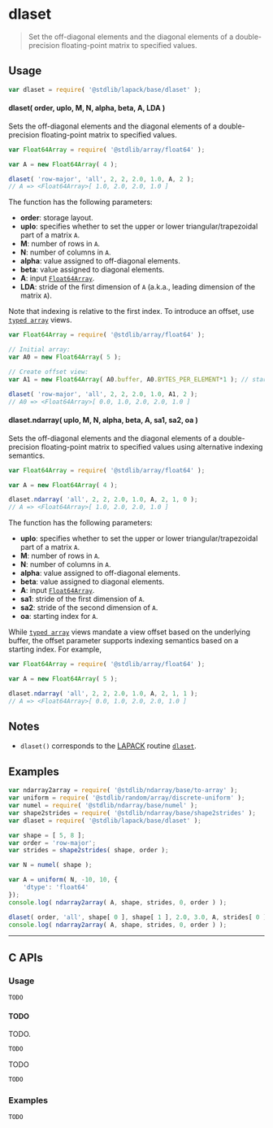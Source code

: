 <!--

@license Apache-2.0

Copyright (c) 2025 The Stdlib Authors.

Licensed under the Apache License, Version 2.0 (the "License");
you may not use this file except in compliance with the License.
You may obtain a copy of the License at

   http://www.apache.org/licenses/LICENSE-2.0

Unless required by applicable law or agreed to in writing, software
distributed under the License is distributed on an "AS IS" BASIS,
WITHOUT WARRANTIES OR CONDITIONS OF ANY KIND, either express or implied.
See the License for the specific language governing permissions and
limitations under the License.

-->

# dlaset

> Set the off-diagonal elements and the diagonal elements of a double-precision floating-point matrix to specified values.

<section class="usage">

## Usage

```javascript
var dlaset = require( '@stdlib/lapack/base/dlaset' );
```

#### dlaset( order, uplo, M, N, alpha, beta, A, LDA )

Sets the off-diagonal elements and the diagonal elements of a double-precision floating-point matrix to specified values.

```javascript
var Float64Array = require( '@stdlib/array/float64' );

var A = new Float64Array( 4 );

dlaset( 'row-major', 'all', 2, 2, 2.0, 1.0, A, 2 );
// A => <Float64Array>[ 1.0, 2.0, 2.0, 1.0 ]
```

The function has the following parameters:

-   **order**: storage layout.
-   **uplo**: specifies whether to set the upper or lower triangular/trapezoidal part of a matrix `A`.
-   **M**: number of rows in `A`.
-   **N**: number of columns in `A`.
-   **alpha**: value assigned to off-diagonal elements.
-   **beta**: value assigned to diagonal elements.
-   **A**: input [`Float64Array`][mdn-float64array].
-   **LDA**: stride of the first dimension of `A` (a.k.a., leading dimension of the matrix `A`).

Note that indexing is relative to the first index. To introduce an offset, use [`typed array`][mdn-typed-array] views.

<!-- eslint-disable stdlib/capitalized-comments -->

```javascript
var Float64Array = require( '@stdlib/array/float64' );

// Initial array:
var A0 = new Float64Array( 5 );

// Create offset view:
var A1 = new Float64Array( A0.buffer, A0.BYTES_PER_ELEMENT*1 ); // start at 2nd element

dlaset( 'row-major', 'all', 2, 2, 2.0, 1.0, A1, 2 );
// A0 => <Float64Array>[ 0.0, 1.0, 2.0, 2.0, 1.0 ]
```

#### dlaset.ndarray( uplo, M, N, alpha, beta, A, sa1, sa2, oa )

Sets the off-diagonal elements and the diagonal elements of a double-precision floating-point matrix to specified values using alternative indexing semantics.

```javascript
var Float64Array = require( '@stdlib/array/float64' );

var A = new Float64Array( 4 );

dlaset.ndarray( 'all', 2, 2, 2.0, 1.0, A, 2, 1, 0 );
// A => <Float64Array>[ 1.0, 2.0, 2.0, 1.0 ]
```

The function has the following parameters:

-   **uplo**: specifies whether to set the upper or lower triangular/trapezoidal part of a matrix `A`.
-   **M**: number of rows in `A`.
-   **N**: number of columns in `A`.
-   **alpha**: value assigned to off-diagonal elements.
-   **beta**: value assigned to diagonal elements.
-   **A**: input [`Float64Array`][mdn-float64array].
-   **sa1**: stride of the first dimension of `A`.
-   **sa2**: stride of the second dimension of `A`.
-   **oa**: starting index for `A`.

While [`typed array`][mdn-typed-array] views mandate a view offset based on the underlying buffer, the offset parameter supports indexing semantics based on a starting index. For example,

```javascript
var Float64Array = require( '@stdlib/array/float64' );

var A = new Float64Array( 5 );

dlaset.ndarray( 'all', 2, 2, 2.0, 1.0, A, 2, 1, 1 );
// A => <Float64Array>[ 0.0, 1.0, 2.0, 2.0, 1.0 ]
```

</section>

<!-- /.usage -->

<section class="notes">

## Notes

-   `dlaset()` corresponds to the [LAPACK][lapack] routine [`dlaset`][lapack-dlaset].

</section>

<!-- /.notes -->

<section class="examples">

## Examples

<!-- eslint no-undef: "error" -->

```javascript
var ndarray2array = require( '@stdlib/ndarray/base/to-array' );
var uniform = require( '@stdlib/random/array/discrete-uniform' );
var numel = require( '@stdlib/ndarray/base/numel' );
var shape2strides = require( '@stdlib/ndarray/base/shape2strides' );
var dlaset = require( '@stdlib/lapack/base/dlaset' );

var shape = [ 5, 8 ];
var order = 'row-major';
var strides = shape2strides( shape, order );

var N = numel( shape );

var A = uniform( N, -10, 10, {
    'dtype': 'float64'
});
console.log( ndarray2array( A, shape, strides, 0, order ) );

dlaset( order, 'all', shape[ 0 ], shape[ 1 ], 2.0, 3.0, A, strides[ 0 ] );
console.log( ndarray2array( A, shape, strides, 0, order ) );
```

</section>

<!-- /.examples -->

<!-- C interface documentation. -->

* * *

<section class="c">

## C APIs

<!-- Section to include introductory text. Make sure to keep an empty line after the intro `section` element and another before the `/section` close. -->

<section class="intro">

</section>

<!-- /.intro -->

<!-- C usage documentation. -->

<section class="usage">

### Usage

```c
TODO
```

#### TODO

TODO.

```c
TODO
```

TODO

```c
TODO
```

</section>

<!-- /.usage -->

<!-- C API usage notes. Make sure to keep an empty line after the `section` element and another before the `/section` close. -->

<section class="notes">

</section>

<!-- /.notes -->

<!-- C API usage examples. -->

<section class="examples">

### Examples

```c
TODO
```

</section>

<!-- /.examples -->

</section>

<!-- /.c -->

<!-- Section for related `stdlib` packages. Do not manually edit this section, as it is automatically populated. -->

<section class="related">

</section>

<!-- /.related -->

<!-- Section for all links. Make sure to keep an empty line after the `section` element and another before the `/section` close. -->

<section class="links">

[lapack]: https://www.netlib.org/lapack/explore-html/

[lapack-dlaset]: https://www.netlib.org/lapack/explore-html-3.6.1/d7/d43/group__aux_o_t_h_e_rauxiliary_ga89e332374c7cd87e5db54bfe21550bc3.html

[mdn-float64array]: https://developer.mozilla.org/en-US/docs/Web/JavaScript/Reference/Global_Objects/Float64Array

[mdn-typed-array]: https://developer.mozilla.org/en-US/docs/Web/JavaScript/Reference/Global_Objects/TypedArray

</section>

<!-- /.links -->
